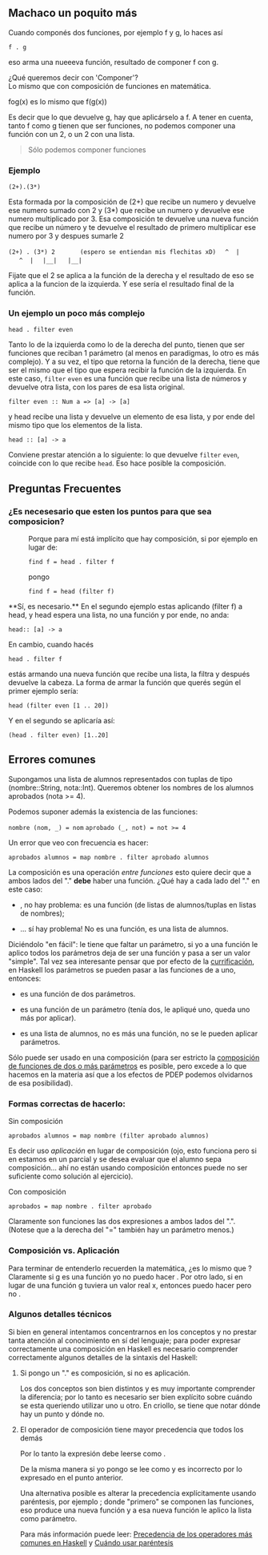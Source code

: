 Machaco un poquito más
----------------------

Cuando componés dos funciones, por ejemplo f y g, lo haces así

`f . g`

eso arma una nueeeva función, resultado de componer f con g.

¿Qué queremos decir con 'Componer'?  
Lo mismo que con composición de funciones en matemática.

fog(x) es lo mismo que f(g(x))

Es decir que lo que devuelve g, hay que aplicárselo a f. A tener en cuenta, tanto f como g tienen que ser funciones, no podemos componer una función con un 2, o un 2 con una lista.

> Sólo podemos componer funciones

### Ejemplo

`(2+).(3*)`

Esta formada por la composición de (2+) que recibe un numero y devuelve ese numero sumado con 2 y (3\*) que recibe un numero y devuelve ese numero multiplicado por 3. Esa composición te devuelve una nueva función que recibe un número y te devuelve el resultado de primero multiplicar ese numero por 3 y despues sumarle 2

`(2+) . (3*) 2       (espero se entiendan mis flechitas xD)`
`  ^  |   ^  |`
`  |__|   |__|`
` `

Fijate que el 2 se aplica a la función de la derecha y el resultado de eso se aplica a la funcion de la izquierda. Y ese sería el resultado final de la función.

### Un ejemplo un poco más complejo

`head . filter even`

Tanto lo de la izquierda como lo de la derecha del punto, tienen que ser funciones que reciban 1 parámetro (al menos en paradigmas, lo otro es más complejo). Y a su vez, el tipo que retorna la función de la derecha, tiene que ser el mismo que el tipo que espera recibir la función de la izquierda. En este caso, `filter` `even` es una función que recibe una lista de números y devuelve otra lista, con los pares de esa lista original.

`filter even :: Num a => [a] -> [a]`

y head recibe una lista y devuelve un elemento de esa lista, y por ende del mismo tipo que los elementos de la lista.

`head :: [a] -> a`

Conviene prestar atención a lo siguiente: lo que devuelve `filter` `even`, coincide con lo que recibe `head`. Eso hace posible la composición.

Preguntas Frecuentes
--------------------

### ¿Es necesesario que esten los puntos para que sea composicion?

<dl>
<dd>
Porque para mí está implícito que hay composición, si por ejemplo en lugar de:

`find f = head . filter f`

pongo

`find f = head (filter f)`

</dl>
**Sí, es necesario.** En el segundo ejemplo estas aplicando (filter f) a head, y head espera una lista, no una función y por ende, no anda:

`head:: [a] -> a`

En cambio, cuando hacés

`head . filter f`

estás armando una nueva función que recibe una lista, la filtra y después devuelve la cabeza. La forma de armar la función que querés según el primer ejemplo sería:

`head (filter even [1 .. 20])`

Y en el segundo se aplicaría así:

`(head . filter even) [1..20]`

Errores comunes
---------------

Supongamos una lista de alumnos representados con tuplas de tipo (nombre::String, nota::Int). Queremos obtener los nombres de los alumnos aprobados (nota &gt;= 4).

Podemos suponer además la existencia de las funciones:

`nombre (nom, _) = nom`
`aprobado (_, not) = not >= 4`

Un error que veo con frecuencia es hacer:

`aprobados alumnos = map nombre . filter aprobado alumnos`

La composición es una operación *entre funciones* esto quiere decir que a ambos lados del "." **debe** haber una función. ¿Qué hay a cada lado del "." en este caso:

-   , no hay problema: es una función (de listas de alumnos/tuplas en listas de nombres);

-   ... sí hay problema! No es una función, es una lista de alumnos.

Diciéndolo "en fácil": le tiene que faltar un parámetro, si yo a una función le aplico todos los parámetros deja de ser una función y pasa a ser un valor "simple". Tal vez sea interesante pensar que por efecto de la [currificación](currificacion.md), en Haskell los parámetros se pueden pasar a las funciones de a uno, entonces:

-   es una función de dos parámetros.

-   es una función de un parámetro (tenía dos, le apliqué uno, queda uno más por aplicar).

-   es una lista de alumnos, no es más una función, no se le pueden aplicar parámetros.

Sólo puede ser usado en una composición (para ser estricto la [composición de funciones de dos o más parámetros](composicion-de-funciones-de-dos-o-mas-parametros.md) es posible, pero excede a lo que hacemos en la materia así que a los efectos de PDEP podemos olvidarnos de esa posibilidad).

### Formas correctas de hacerlo:

Sin composición  

`aprobados alumnos = map nombre (filter aprobado alumnos)`

  
Es decir uso *aplicación* en lugar de composición (ojo, esto funciona pero si en estamos en un parcial y se desea evaluar que el alumno sepa composición... ahí no están usando composición entonces puede no ser suficiente como solución al ejercicio).

Con composición  

`aprobados = map nombre . filter aprobado`

  
Claramente son funciones las dos expresiones a ambos lados del ".". (Notese que a la derecha del "=" también hay un parámetro menos.)

### Composición vs. Aplicación

Para terminar de entenderlo recuerden la matemática, ¿es lo mismo que ? Claramente si g es una función yo no puedo hacer . Por otro lado, si en lugar de una función g tuviera un valor real x, entonces puedo hacer pero no .

### Algunos detalles técnicos

Si bien en general intentamos concentrarnos en los conceptos y no prestar tanta atención al conocimiento en sí del lenguaje; para poder expresar correctamente una composición en Haskell es necesario comprender correctamente algunos detalles de la sintaxis del Haskell:

1.  Si pongo un "." es composición, si no es aplicación.
      
    Los dos conceptos son bien distintos y es muy importante comprender la diferencia; por lo tanto es necesario ser bien explícito sobre cuándo se esta queriendo utilizar uno u otro. En criollo, se tiene que notar dónde hay un punto y dónde no.

2.  El operador de composición tiene mayor precedencia que todos los demás
      
    Por lo tanto la expresión debe leerse como .

    De la misma manera si yo pongo se lee como y es incorrecto por lo expresado en el punto anterior.

    Una alternativa posible es alterar la precedencia explícitamente usando paréntesis, por ejemplo ; donde "primero" se componen las funciones, eso produce una nueva función y a esa nueva función le aplico la lista como parámetro.

    Para más información puede leer: [Precedencia de los operadores más comunes en Haskell](precedencia-de-los-operadores-mas-comunes-en-haskell.md) y [Cuándo usar paréntesis](cuando-usar-parentesis.md)


